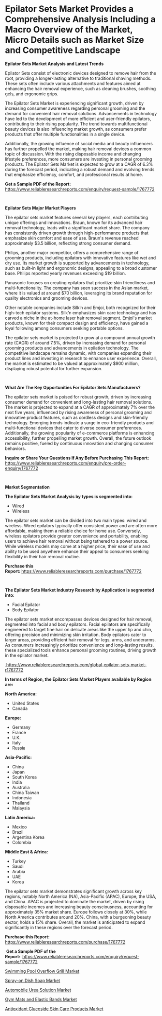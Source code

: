 <p><h1>Epilator Sets Market Provides a Comprehensive Analysis Including a Macro Overview of the Market, Micro Details such as Market Size and Competitive Landscape</h1></p><p><strong>Epilator Sets Market Analysis and Latest Trends</strong></p>
<p><p>Epilator Sets consist of electronic devices designed to remove hair from the root, providing a longer-lasting alternative to traditional shaving methods. These sets often include various attachments and features aimed at enhancing the hair removal experience, such as cleaning brushes, soothing gels, and ergonomic grips.</p><p>The Epilator Sets Market is experiencing significant growth, driven by increasing consumer awareness regarding personal grooming and the demand for convenient hair removal solutions. Advancements in technology have led to the development of more efficient and user-friendly epilators, contributing to their rising popularity. The trend towards multifunctional beauty devices is also influencing market growth, as consumers prefer products that offer multiple functionalities in a single device.</p><p>Additionally, the growing influence of social media and beauty influencers has further propelled the market, making hair removal devices a common topic of discussion. With the rising disposable income and changing lifestyle preferences, more consumers are investing in personal grooming products. The Epilator Sets Market is expected to grow at a CAGR of 6.3% during the forecast period, indicating a robust demand and evolving trends that emphasize efficiency, comfort, and professional results at home.</p></p>
<p><strong>Get a Sample PDF of the Report:&nbsp;</strong> <a href="https://www.reliableresearchreports.com/enquiry/request-sample/1767772?utm_campaign=33&utm_medium=2&utm_source=Github&utm_content=ia&utm_term=09022025&utm_id=epilator-sets">https://www.reliableresearchreports.com/enquiry/request-sample/1767772</a></p>
<p>&nbsp;</p>
<p><strong>Epilator Sets Major Market Players</strong></p>
<p><p>The epilator sets market features several key players, each contributing unique offerings and innovations. Braun, known for its advanced hair removal technology, leads with a significant market share. The company has consistently driven growth through high-performance products that emphasize skin comfort and ease of use. Braun's revenue reached approximately $3.5 billion, reflecting strong consumer demand.</p><p>Philips, another major competitor, offers a comprehensive range of grooming products, including epilators with innovative features like wet and dry use. Its market growth is supported by advancements in technology, such as built-in light and ergonomic designs, appealing to a broad customer base. Philips reported yearly revenues exceeding $19 billion.</p><p>Panasonic focuses on creating epilators that prioritize skin friendliness and multi-functionality. The company has seen success in the Asian market, where it is valued at around $70 billion, leveraging its brand reputation for quality electronics and grooming devices.</p><p>Other notable companies include Silk’n and Emjoi, both recognized for their high-tech epilator systems. Silk’n emphasizes skin care technology and has carved a niche in the at-home laser hair removal segment. Emjoi's market products, known for their compact design and efficiency, have gained a loyal following among consumers seeking portable options.</p><p>The epilator sets market is projected to grow at a compound annual growth rate (CAGR) of around 7.5%, driven by increasing demand for personal grooming products and advancements in epilation technology. The competitive landscape remains dynamic, with companies expanding their product lines and investing in research to enhance user experience. Overall, the market is estimated to be valued at approximately $900 million, displaying robust potential for further expansion.</p></p>
<p>&nbsp;</p>
<p><strong>What Are The Key Opportunities For Epilator Sets Manufacturers?</strong></p>
<p><p>The epilator sets market is poised for robust growth, driven by increasing consumer demand for convenient and long-lasting hair removal solutions. The market is projected to expand at a CAGR of approximately 7% over the next five years, influenced by rising awareness of personal grooming and innovative product features, such as cordless designs and skin-friendly technology. Emerging trends indicate a surge in eco-friendly products and multi-functional devices that cater to diverse consumer preferences. Additionally, the growing popularity of e-commerce platforms is enhancing accessibility, further propelling market growth. Overall, the future outlook remains positive, fueled by continuous innovation and changing consumer behaviors.</p></p>
<p><strong>Inquire or Share Your Questions If Any Before Purchasing This Report:</strong> <a href="https://www.reliableresearchreports.com/enquiry/pre-order-enquiry/1767772?utm_campaign=33&utm_medium=2&utm_source=Github&utm_content=ia&utm_term=09022025&utm_id=epilator-sets">https://www.reliableresearchreports.com/enquiry/pre-order-enquiry/1767772</a></p>
<p>&nbsp;</p>
<p><strong>Market Segmentation</strong></p>
<p><strong>The Epilator Sets Market Analysis by types is segmented into:</strong></p>
<p><ul><li>Wired</li><li>Wireless</li></ul></p>
<p><p>The epilator sets market can be divided into two main types: wired and wireless. Wired epilators typically offer consistent power and are often more affordable, making them a reliable choice for home use. Conversely, wireless epilators provide greater convenience and portability, enabling users to achieve hair removal without being tethered to a power source. While wireless models may come at a higher price, their ease of use and ability to be used anywhere enhance their appeal to consumers seeking flexibility in their hair removal routine.</p></p>
<p><strong>Purchase this Report:&nbsp;</strong><a href="https://www.reliableresearchreports.com/purchase/1767772?utm_campaign=33&utm_medium=2&utm_source=Github&utm_content=ia&utm_term=09022025&utm_id=epilator-sets">https://www.reliableresearchreports.com/purchase/1767772</a></p>
<p>&nbsp;</p>
<p><strong>The Epilator Sets Market Industry Research by Application is segmented into:</strong></p>
<p><ul><li>Facial Epilator</li><li>Body Epilator</li></ul></p>
<p><p>The epilator sets market encompasses devices designed for hair removal, segmented into facial and body epilators. Facial epilators are specifically engineered to target fine hair on delicate areas like the upper lip and chin, offering precision and minimizing skin irritation. Body epilators cater to larger areas, providing efficient hair removal for legs, arms, and underarms. As consumers increasingly prioritize convenience and long-lasting results, these specialized tools enhance personal grooming routines, driving growth in the epilator market.</p></p>
<p><a href="https://www.reliableresearchreports.com/global-epilator-sets-market-r1767772?utm_campaign=33&utm_medium=2&utm_source=Github&utm_content=ia&utm_term=09022025&utm_id=epilator-sets">&nbsp;https://www.reliableresearchreports.com/global-epilator-sets-market-r1767772</a></p>
<p><strong>In terms of Region, the Epilator Sets Market Players available by Region are:</strong></p>
<p>
    <p> <strong> North America: </strong>
        <ul>
            <li>United States</li>
            <li>Canada</li>
        </ul>
        </p> 
    <p> <strong> Europe: </strong>
        <ul>
            <li>Germany</li>
            <li>France</li>
            <li>U.K.</li>
            <li>Italy</li>
            <li>Russia</li>
        </ul>
        </p> 
    <p> <strong> Asia-Pacific: </strong>
        <ul>
            <li>China</li>
            <li>Japan</li>
            <li>South Korea</li>
            <li>India</li>
            <li>Australia</li>
            <li>China Taiwan</li>
            <li>Indonesia</li>
            <li>Thailand</li>
            <li>Malaysia</li>
        </ul>
        </p> 
    <p> <strong> Latin America: </strong>
        <ul>
            <li>Mexico</li>
            <li>Brazil</li>
            <li>Argentina Korea</li>
            <li>Colombia</li>
        </ul>
        </p> 
    <p> <strong> Middle East & Africa: </strong>
        <ul>
            <li>Turkey</li>
            <li>Saudi</li>
            <li>Arabia</li>
            <li>UAE</li>
            <li>Korea</li>
        </ul>
    </p>
    </p>
<p><p>The epilator sets market demonstrates significant growth across key regions, notably North America (NA), Asia-Pacific (APAC), Europe, the USA, and China. APAC is projected to dominate the market, driven by rising disposable incomes and increasing beauty consciousness, accounting for approximately 35% market share. Europe follows closely at 30%, while North America contributes around 20%. China, with a burgeoning beauty sector, holds a 15% share. Overall, the market is anticipated to expand significantly in these regions over the forecast period.</p></p>
<p><strong>Purchase this Report: </strong><a href="https://www.reliableresearchreports.com/purchase/1767772?utm_campaign=33&utm_medium=2&utm_source=Github&utm_content=ia&utm_term=09022025&utm_id=epilator-sets">https://www.reliableresearchreports.com/purchase/1767772</a></p>
<p>&nbsp;<strong>Get a Sample PDF of the Report:&nbsp;&nbsp;</strong><a href="https://www.reliableresearchreports.com/enquiry/request-sample/1767772?utm_campaign=33&utm_medium=2&utm_source=Github&utm_content=ia&utm_term=09022025&utm_id=epilator-sets">https://www.reliableresearchreports.com/enquiry/request-sample/1767772</a></p>
<p><strong></strong></p>
<p><p><a href="https://github.com/darenph8er/Market-Research-Report-List-1/blob/main/swimming-pool-overflow-grill-market.md?utm_campaign=33&utm_medium=2&utm_source=Github&utm_content=ia&utm_term=09022025&utm_id=epilator-sets">Swimming Pool Overflow Grill Market</a></p><p><a href="https://github.com/lashaunm5st/Market-Research-Report-List-1/blob/main/spray-on-dish-soap-market.md?utm_campaign=33&utm_medium=2&utm_source=Github&utm_content=ia&utm_term=09022025&utm_id=epilator-sets">Spray-on Dish Soap Market</a></p><p><a href="https://github.com/nathaliehurles7142/Market-Research-Report-List-1/blob/main/automobile-urea-solution-market.md?utm_campaign=33&utm_medium=2&utm_source=Github&utm_content=ia&utm_term=09022025&utm_id=epilator-sets">Automobile Urea Solution Market</a></p><p><a href="https://github.com/kimberjam0i/Market-Research-Report-List-1/blob/main/gym-mats-and-elastic-bands-market.md?utm_campaign=33&utm_medium=2&utm_source=Github&utm_content=ia&utm_term=09022025&utm_id=epilator-sets">Gym Mats and Elastic Bands Market</a></p><p><a href="https://github.com/ElviraLeka1962/Market-Research-Report-List-1/blob/main/antioxidant-glucoside-skin-care-products-market.md?utm_campaign=33&utm_medium=2&utm_source=Github&utm_content=ia&utm_term=09022025&utm_id=epilator-sets">Antioxidant Glucoside Skin Care Products Market</a></p></p>